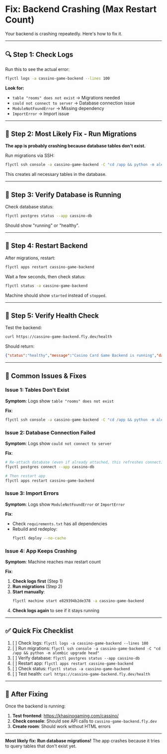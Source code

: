 # Fix: Backend Crashing (Max Restart Count)

Your backend is crashing repeatedly. Here's how to fix it.

---

## 🔍 Step 1: Check Logs

Run this to see the actual error:

```bash
flyctl logs -a cassino-game-backend --lines 100
```

**Look for:**
- `table "rooms" does not exist` → Migrations needed
- `could not connect to server` → Database connection issue
- `ModuleNotFoundError` → Missing dependency
- `ImportError` → Import issue

---

## 🔧 Step 2: Most Likely Fix - Run Migrations

**The app is probably crashing because database tables don't exist.**

Run migrations via SSH:

```bash
flyctl ssh console -a cassino-game-backend -C "cd /app && python -m alembic upgrade head"
```

This creates all necessary tables in the database.

---

## 🔧 Step 3: Verify Database is Running

Check database status:

```bash
flyctl postgres status --app cassino-db
```

Should show "running" or "healthy".

---

## 🔧 Step 4: Restart Backend

After migrations, restart:

```bash
flyctl apps restart cassino-game-backend
```

Wait a few seconds, then check status:

```bash
flyctl status -a cassino-game-backend
```

Machine should show `started` instead of `stopped`.

---

## 🔧 Step 5: Verify Health Check

Test the backend:

```bash
curl https://cassino-game-backend.fly.dev/health
```

Should return:
```json
{"status":"healthy","message":"Casino Card Game Backend is running","database":"connected"}
```

---

## 🐛 Common Issues & Fixes

### Issue 1: Tables Don't Exist

**Symptom**: Logs show `table "rooms" does not exist`

**Fix**:
```bash
flyctl ssh console -a cassino-game-backend -C "cd /app && python -m alembic upgrade head"
```

### Issue 2: Database Connection Failed

**Symptom**: Logs show `could not connect to server`

**Fix**:
```bash
# Re-attach database (even if already attached, this refreshes connection)
flyctl postgres connect --app cassino-db

# Then restart app
flyctl apps restart cassino-game-backend
```

### Issue 3: Import Errors

**Symptom**: Logs show `ModuleNotFoundError` or `ImportError`

**Fix**:
- Check `requirements.txt` has all dependencies
- Rebuild and redeploy:
  ```bash
  flyctl deploy --no-cache
  ```

### Issue 4: App Keeps Crashing

**Symptom**: Machine reaches max restart count

**Fix**:
1. **Check logs first** (Step 1)
2. **Run migrations** (Step 2)
3. **Start manually**:
   ```bash
   flyctl machine start e829394b2de378 -a cassino-game-backend
   ```
4. **Check logs again** to see if it stays running

---

## ✅ Quick Fix Checklist

1. [ ] Check logs: `flyctl logs -a cassino-game-backend --lines 100`
2. [ ] Run migrations: `flyctl ssh console -a cassino-game-backend -C "cd /app && python -m alembic upgrade head"`
3. [ ] Verify database: `flyctl postgres status --app cassino-db`
4. [ ] Restart app: `flyctl apps restart cassino-game-backend`
5. [ ] Check status: `flyctl status -a cassino-game-backend`
6. [ ] Test health: `curl https://cassino-game-backend.fly.dev/health`

---

## 📝 After Fixing

Once the backend is running:

1. **Test frontend**: https://khasinogaming.com/cassino/
2. **Check console**: Should see API calls to `cassino-game-backend.fly.dev`
3. **Create room**: Should work without HTML errors

---

**Most likely fix: Run database migrations!** The app crashes because it tries to query tables that don't exist yet.

